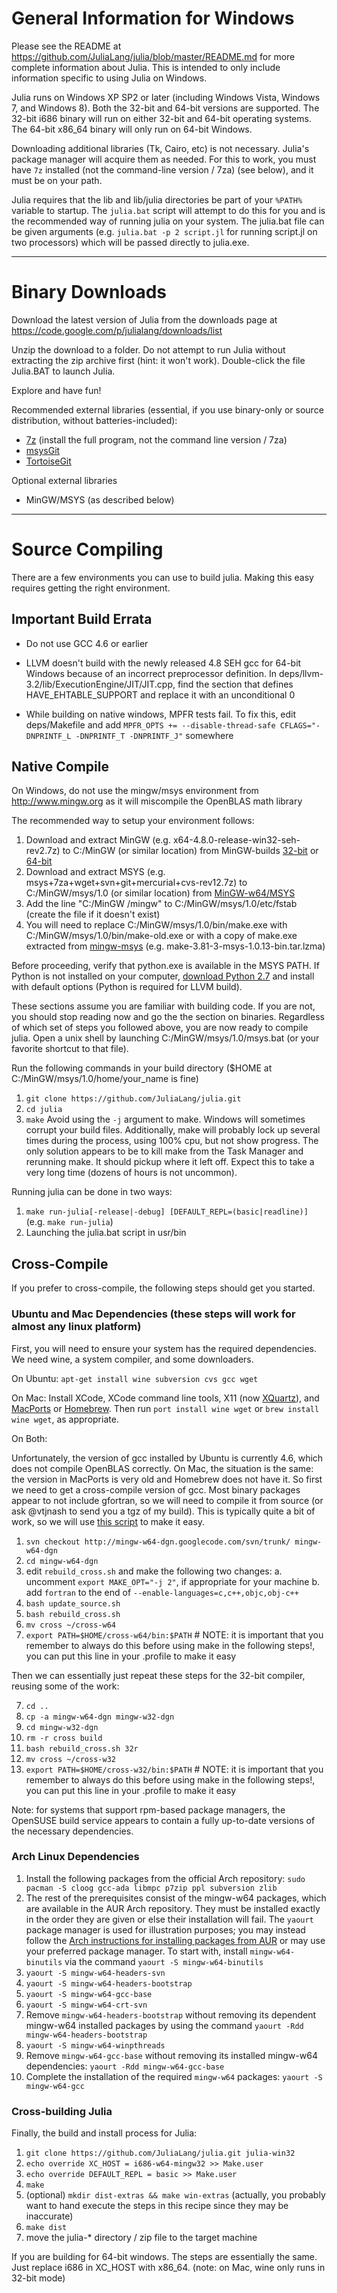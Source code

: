 General Information for Windows
===============================

Please see the README at https://github.com/JuliaLang/julia/blob/master/README.md for more complete information about Julia. This is intended to only include information specific to using Julia on Windows.

Julia runs on Windows XP SP2 or later (including Windows Vista, Windows 7, and Windows 8). Both the 32-bit and 64-bit versions are supported. The 32-bit i686 binary will run on either 32-bit and 64-bit operating systems. The 64-bit x86_64 binary will only run on 64-bit Windows.

Downloading additional libraries (Tk, Cairo, etc) is not necessary. Julia's package manager will acquire them as needed. For this to work, you must have `7z` installed (not the command-line version / 7za) (see below), and it must be on your path.

Julia requires that the lib and lib/julia directories be part of your `%PATH%` variable to startup. The `julia.bat` script will attempt to do this for you and is the recommended way of running julia on your system. The julia.bat file can be given arguments (e.g. `julia.bat -p 2 script.jl` for running script.jl on two processors) which will be passed directly to julia.exe.

___________________________________________________
Binary Downloads
================

Download the latest version of Julia from the downloads page at https://code.google.com/p/julialang/downloads/list

Unzip the download to a folder. Do not attempt to run Julia without extracting the zip archive first (hint: it won't work). Double-click the file Julia.BAT to launch Julia.

Explore and have fun!

Recommended external libraries (essential, if you use binary-only or source distribution, without batteries-included):

 - [7z](http://www.7-zip.org/download.html) (install the full program, not the command line version / 7za)
 - [msysGit](https://code.google.com/p/msysgit/downloads/list)
 - [TortoiseGit](https://code.google.com/p/tortoisegit/wiki/Download)

Optional external libraries

 - MinGW/MSYS (as described below)

___________________________________________________
Source Compiling
================

There are a few environments you can use to build julia. Making this easy requires getting the right environment.

Important Build Errata
----------------------

- Do not use GCC 4.6 or earlier

- LLVM doesn't build with the newly released 4.8 SEH gcc for 64-bit Windows because of an incorrect preprocessor definition. In deps/llvm-3.2/lib/ExecutionEngine/JIT/JIT.cpp, find the section that defines HAVE_EHTABLE_SUPPORT and replace it with an unconditional 0

- While building on native windows, MPFR tests fail. To fix this, edit deps/Makefile and add `MPFR_OPTS += --disable-thread-safe CFLAGS="-DNPRINTF_L -DNPRINTF_T -DNPRINTF_J"` somewhere


Native Compile
--------------

On Windows, do not use the mingw/msys environment from http://www.mingw.org as it will miscompile the OpenBLAS math library

The recommended way to setup your environment follows:

1. Download and extract MinGW (e.g. x64-4.8.0-release-win32-seh-rev2.7z) to C:/MinGW (or similar location) from
MinGW-builds [32-bit](http://sourceforge.net/projects/mingwbuilds/files/host-windows/releases/4.8.0/32-bit/threads-win32/sjlj/)
or [64-bit](http://sourceforge.net/projects/mingwbuilds/files/host-windows/releases/4.8.0/64-bit/threads-win32/seh/) 
2. Download and extract MSYS (e.g. msys+7za+wget+svn+git+mercurial+cvs-rev12.7z) to C:/MinGW/msys/1.0 (or similar location) from [MinGW-w64/MSYS](http://sourceforge.net/projects/mingwbuilds/files/external-binary-packages/)
3. Add the line "C:/MinGW /mingw" to C:/MinGW/msys/1.0/etc/fstab (create the file if it doesn't exist)
4. You will need to replace C:/MinGW/msys/1.0/bin/make.exe with C:/MinGW/msys/1.0/bin/make-old.exe or with a copy of make.exe extracted from [mingw-msys](http://sourceforge.net/projects/mingw/files/MSYS/Base/make/make-3.81-3/) (e.g. make-3.81-3-msys-1.0.13-bin.tar.lzma)

Before proceeding, verify that python.exe is available in the MSYS PATH. If Python is not installed on your computer, [download Python 2.7](http://www.python.org/download/releases/2.7.5/) and install with default options (Python is required for LLVM build).

These sections assume you are familiar with building code. If you are not, you should stop reading now and go the the section on binaries. Regardless of which set of steps you followed above, you are now ready to compile julia. Open a unix shell by launching C:/MinGW/msys/1.0/msys.bat (or your favorite shortcut to that file). 

Run the following commands in your build directory ($HOME at C:/MinGW/msys/1.0/home/your_name is fine)

1. `git clone https://github.com/JuliaLang/julia.git`
2. `cd julia`
3. `make` Avoid using the `-j` argument to make. Windows will sometimes corrupt your build files. Additionally, make will probably lock up several times during the process, using 100% cpu, but not show progress. The only solution appears to be to kill make from the Task Manager and rerunning make. It should pickup where it left off. Expect this to take a very long time (dozens of hours is not uncommon).

Running julia can be done in two ways:

1. `make run-julia[-release|-debug] [DEFAULT_REPL=(basic|readline)]` (e.g. `make run-julia`)
2. Launching the julia.bat script in usr/bin

Cross-Compile
-------------

If you prefer to cross-compile, the following steps should get you started.

### Ubuntu and Mac Dependencies (these steps will work for almost any linux platform)

First, you will need to ensure your system has the required dependencies. We need wine, a system compiler, and some downloaders.

On Ubuntu: ```apt-get install wine subversion cvs gcc wget```

On Mac: Install XCode, XCode command line tools, X11 (now [XQuartz](http://xquartz.macosforge.org/)),
and [MacPorts](http://www.macports.org/install.php) or [Homebrew](http://mxcl.github.io/homebrew/).
Then run ```port install wine wget``` or ```brew install wine wget```, as appropriate.

On Both:

Unfortunately, the version of gcc installed by Ubuntu is currently 4.6, which does not compile OpenBLAS correctly.
On Mac, the situation is the same: the version in MacPorts is very old and Homebrew does not have it. So first we need to get
a cross-compile version of gcc. Most binary packages appear to not include gfortran, so we will need to compile it
from source (or ask @vtjnash to send you a tgz of my build). This is typically quite a bit of work, so we will use
[this script](https://code.google.com/p/mingw-w64-dgn/) to make it easy. 

1. `svn checkout http://mingw-w64-dgn.googlecode.com/svn/trunk/ mingw-w64-dgn`
2. `cd mingw-w64-dgn`
3. edit `rebuild_cross.sh` and make the following two changes:
  a. uncomment `export MAKE_OPT="-j 2"`, if appropriate for your machine
  b. add `fortran` to the end of `--enable-languages=c,c++,objc,obj-c++`
5. `bash update_source.sh`
4. `bash rebuild_cross.sh`
5. `mv cross ~/cross-w64`
6. `export PATH=$HOME/cross-w64/bin:$PATH` # NOTE: it is important that you remember to always do this before using make in the following steps!, you can put this line in your .profile to make it easy

Then we can essentially just repeat these steps for the 32-bit compiler, reusing some of the work:

7. `cd ..`
8. `cp -a mingw-w64-dgn mingw-w32-dgn`
9. `cd mingw-w32-dgn`
10. `rm -r cross build`
11. `bash rebuild_cross.sh 32r`
12. `mv cross ~/cross-w32`
13. `export PATH=$HOME/cross-w32/bin:$PATH` # NOTE: it is important that you remember to always do this before using make in the following steps!, you can put this line in your .profile to make it easy

Note: for systems that support rpm-based package managers, the OpenSUSE build service appears to contain a fully up-to-date versions of the necessary dependencies.

### Arch Linux Dependencies

1. Install the following packages from the official Arch repository:
`sudo pacman -S cloog gcc-ada libmpc p7zip ppl subversion zlib`
2. The rest of the prerequisites consist of the mingw-w64 packages, which are available in the AUR Arch repository. They must be installed exactly in the order they are given or else their installation will fail. The `yaourt` package manager is used for illustration purposes; you may instead follow the [Arch instructions for installing packages from AUR](https://wiki.archlinux.org/index.php/Arch_User_Repository#Installing_packages) or may use your preferred package manager. To start with, install `mingw-w64-binutils` via the command
`yaourt -S mingw-w64-binutils`
3. `yaourt -S mingw-w64-headers-svn`
4. `yaourt -S mingw-w64-headers-bootstrap`
5. `yaourt -S mingw-w64-gcc-base`
6. `yaourt -S mingw-w64-crt-svn`
7. Remove `mingw-w64-headers-bootstrap` without removing its dependent mingw-w64 installed packages by using the command
`yaourt -Rdd mingw-w64-headers-bootstrap`
8. `yaourt -S mingw-w64-winpthreads`
9. Remove `mingw-w64-gcc-base` without removing its installed mingw-w64 dependencies:
`yaourt -Rdd mingw-w64-gcc-base`
10. Complete the installation of the required `mingw-w64` packages:
`yaourt -S mingw-w64-gcc`

### Cross-building Julia

Finally, the build and install process for Julia:

1. `git clone https://github.com/JuliaLang/julia.git julia-win32`
2. `echo override XC_HOST = i686-w64-mingw32 >> Make.user`
3. `echo override DEFAULT_REPL = basic >> Make.user`
4. `make`
5. (optional) `mkdir dist-extras && make win-extras` (actually, you probably want to hand execute the steps in this recipe since they may be inaccurate)
4. `make dist`
6. move the julia-* directory / zip file to the target machine

If you are building for 64-bit windows. The steps are essentially the same. Just replace i686 in XC_HOST with x86_64. (note: on Mac, wine only runs in 32-bit mode)

